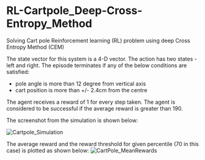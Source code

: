 # RL-Cartpole_Deep-Cross-Entropy_Method
Solving Cart pole Reinforcement learning (RL) problem using deep Cross Entropy Method (CEM)

The state vector for this system is a 4-D vector. The action has two states - left and right. The episode terminates if any of the below conditions are satisfied:

 - pole angle is more  than 12 degree from vertical axis
 - cart position is more than +/- 2.4cm from the centre
 
The agent receives a reward of 1 for every step taken. The agent is considered to be successful if the average reward is greater than 190.

The screenshot from the simulation is shown below:

![Cartpole_Simulation](https://user-images.githubusercontent.com/20210669/102926056-48a7d180-448c-11eb-967d-510ab8318344.png)

The average reward and the reward threshold for given percentile (70 in this case) is plotted as shown below:
![CartPole_MeanRewards](https://user-images.githubusercontent.com/20210669/102924371-5740b980-4489-11eb-9fd5-772610842fd9.png)
